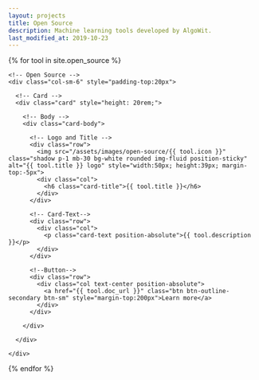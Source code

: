 ```yaml
---
layout: projects
title: Open Source
description: Machine learning tools developed by AlgoWit.
last_modified_at: 2019-10-23
---
```


<div class="row">

  <!-- Looping through open source -->
  {% for tool in site.open_source %}

    <!-- Open Source -->
    <div class="col-sm-6" style="padding-top:20px">

      <!-- Card -->
      <div class="card" style="height: 20rem;">

        <!-- Body -->
        <div class="card-body">

          <!-- Logo and Title -->
          <div class="row">
            <img src="/assets/images/open-source/{{ tool.icon }}" class="shadow p-1 mb-30 bg-white rounded img-fluid position-sticky" alt="{{ tool.title }} logo" style="width:50px; height:39px; margin-top:-5px">
            <div class="col">
              <h6 class="card-title">{{ tool.title }}</h6>
            </div>
          </div>

          <!-- Card-Text--> 
          <div class="row"> 
            <div class="col">  
              <p class="card-text position-absolute">{{ tool.description }}</p>
            </div>
          </div>

          <!--Button-->
          <div class="row">
            <div class="col text-center position-absolute">
              <a href="{{ tool.doc_url }}" class="btn btn-outline-secondary btn-sm" style="margin-top:200px">Learn more</a>
            </div>
          </div>

        </div>

      </div>

    </div>

  {% endfor %}

</div>



